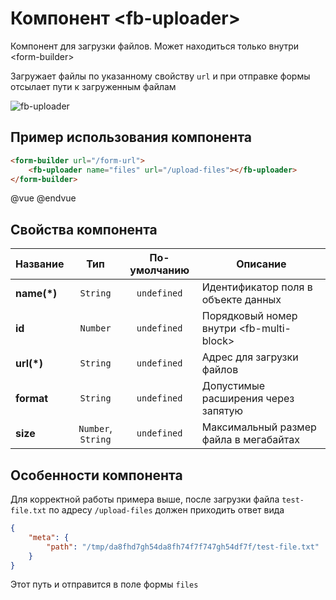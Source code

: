 # Компонент &lt;fb-uploader&gt;

Компонент для загрузки файлов. Может находиться только внутри &lt;form-builder&gt;

Загружает файлы по указанному свойству `url` и при отправке формы отсылает пути к загруженным файлам

![fb-uploader](https://storage.googleapis.com/static.awema.pl/docs/fb-uploader.gif)

## Пример использования компонента

```html
<form-builder url="/form-url">
    <fb-uploader name="files" url="/upload-files"></fb-uploader>
</form-builder>
```
@vue
<form-builder url="/form-url">
    <fb-uploader name="files" url="/upload-files"></fb-uploader>
</form-builder>
@endvue


## Свойства компонента

| Название            | Тип                | По-умолчанию        | Описание                                          |
|---------------------|:------------------:|:-------------------:|---------------------------------------------------|
| **name(*)**         | `String`           | `undefined`         | Идентификатор поля в объекте данных               |
| **id**              | `Number`           | `undefined`         | Порядковый номер внутри &lt;fb-multi-block&gt;    |
| **url(*)**          | `String`           | `undefined`         | Адрес для загрузки файлов                         |
| **format**          | `String`           | `undefined`         | Допустимые расширения через запятую               |
| **size**            | `Number`, `String` | `undefined`         | Максимальный размер файла в мегабайтах            |


## Особенности компонента

Для корректной работы примера выше, после загрузки файла `test-file.txt` по адресу `/upload-files` должен приходить ответ вида

```json
{
    "meta": {
        "path": "/tmp/da8fhd7gh54da8fh74f7f747gh54df7f/test-file.txt"
    }
}
```

Этот путь и отправится в поле формы `files`